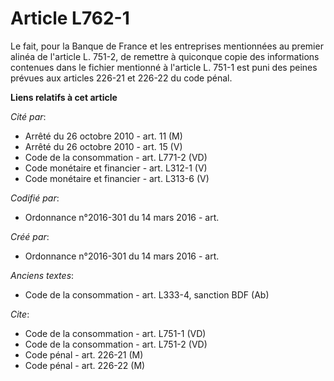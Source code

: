 # Article L762-1

Le fait, pour la Banque de France et les entreprises mentionnées au premier alinéa de l'article L. 751-2, de remettre à
quiconque copie des informations contenues dans le fichier mentionné à l'article L. 751-1 est puni des peines prévues aux
articles 226-21 et 226-22 du code pénal.

**Liens relatifs à cet article**

_Cité par_:

  - Arrêté du 26 octobre 2010 - art. 11 (M)
  - Arrêté du 26 octobre 2010 - art. 15 (V)
  - Code de la consommation - art. L771-2 (VD)
  - Code monétaire et financier - art. L312-1 (V)
  - Code monétaire et financier - art. L313-6 (V)

_Codifié par_:

  - Ordonnance n°2016-301 du 14 mars 2016 - art.

_Créé par_:

  - Ordonnance n°2016-301 du 14 mars 2016 - art.

_Anciens textes_:

  - Code de la consommation - art. L333-4, sanction BDF (Ab)

_Cite_:

  - Code de la consommation - art. L751-1 (VD)
  - Code de la consommation - art. L751-2 (VD)
  - Code pénal - art. 226-21 (M)
  - Code pénal - art. 226-22 (M)
